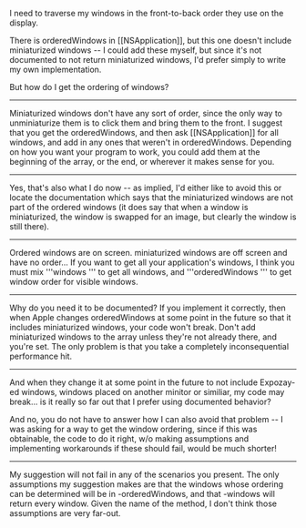 I need to traverse my windows in the front-to-back order they use on the display.

There is orderedWindows in [[NSApplication]], but this one doesn't include miniaturized windows -- I could add these myself, but since it's not documented to not return miniaturized windows, I'd prefer simply to write my own implementation.

But how do I get the ordering of windows?

----

Miniaturized windows don't have any sort of order, since the only way to unminiaturize them is to click them and bring them to the front. I suggest that you get the orderedWindows, and then ask [[NSApplication]] for all windows, and add in any ones that weren't in orderedWindows. Depending on how you want your program to work, you could add them at the beginning of the array, or the end, or wherever it makes sense for you.

----

Yes, that's also what I do now -- as implied, I'd either like to avoid this or locate the documentation which says that the miniaturized windows are not part of the ordered windows (it does say that when a window is miniaturized, the window is swapped for an image, but clearly the window is still there).


----

Ordered windows are on screen. miniaturized windows are off screen and have no order...
If you want to get all your application's windows, I think you must mix  '''windows ''' to get all windows, and   '''orderedWindows ''' to get window order for visible windows.

----

Why do you need it to be documented? If you implement it correctly, then when Apple changes orderedWindows at some point in the future so that it includes miniaturized windows, your code won't break. Don't add miniaturized windows to the array unless they're not already there, and you're set. The only problem is that you take a completely inconsequential performance hit.

----

And when they change it at some point in the future to not include Expozay-ed windows, windows placed on another minitor or similiar, my code may break... is it really so far out that I prefer using documented behavior?

And no, you do not have to answer how I can also avoid that problem -- I was asking for a way to get the window ordering, since if this was obtainable, the code to do it right, w/o making assumptions and implementing workarounds if these should fail, would be much shorter!

----

My suggestion will not fail in any of the scenarios you present. The only assumptions my suggestion makes are that the windows whose ordering can be determined will be in -orderedWindows, and that -windows will return every window. Given the name of the method, I don't think those assumptions are very far-out.